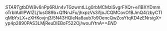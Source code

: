 $START$gtbDW8v6nPp6RUn4vTGzwmtLLg0rbMCMziSvgrFXQr+eI1BXYDmmoTrbIAdllPWIZLj1usG89b+QfNnJFu/jhxpzVs3i1joJCQMCovO1BJmQ4/zbyCTIqMbYxLX+zXHKovjnj3/5N43HQIeNa8aub7o9OencQwZosYtqKD4zENrsigX+yp4p2890PAS3LMjReuDIEBoF522Oj/wouIYtnA==$END$